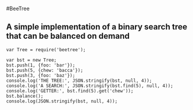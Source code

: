 #BeeTree

## A simple implementation of a binary search tree that can be balanced on demand

```
var Tree = require('beetree');

var bst = new Tree;
bst.push(1, {foo: 'bar'});
bst.push(5, {chew: 'bacca'});
bst.push(3, {foo: 'baz'});
console.log('THE TREE:', JSON.stringify(bst, null, 4));
console.log('A SEARCH:', JSON.stringify(bst.find(5), null, 4));
console.log('GETTER:', bst.find(5).get('chew'));
bst.balance();
console.log(JSON.stringify(bst, null, 4));
```
